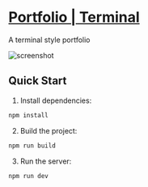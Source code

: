 # [Portfolio | Terminal](https://serene-chimera-a0a343.netlify.app/)

A terminal style portfolio

![screenshot](/public/screenshot2.png)

## Quick Start


1. Install dependencies:

```bash
npm install
```

2. Build the project:

```bash
npm run build
```

3. Run the server:

```bash
npm run dev

